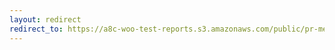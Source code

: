 ```yaml
---
layout: redirect
redirect_to: https://a8c-woo-test-reports.s3.amazonaws.com/public/pr-merge/40833/api/index.html
---
```

